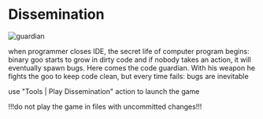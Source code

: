 # Dissemination

![guardian](https://github.com/vxx1/Dissemination/blob/master/preview/guardian.gif?raw=true)

when programmer closes IDE, the secret life of computer program begins: binary goo starts to grow in dirty code and if nobody takes an action, it will eventually spawn bugs. Here comes the code guardian. With his weapon he fights the goo to keep code clean, but every time fails: bugs are inevitable

use "Tools | Play Dissemination" action to launch the game

!!!do not play the game in files with uncommitted changes!!!

